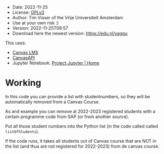 * Date: 2022-11-25
* License: [GPLv3](https://www.gnu.org/licenses/gpl-3.0.en.html)
* Author: Tim Visser of the Vrije Universiteit Amsterdam
* Use at your own risk :)
* Version: 2022-11-25T09:57
* Download here the newest version: https://edu.nl/yaggu

This uses:

* [Canvas LMS](https://www.instructure.com/canvas)
* [CanvasAPI](https://canvasapi.readthedocs.io/en/stable/getting-started.html)
* Jupyter Notebook. [Project Jupyter | Home](https://jupyter.org/)

# Working

In this code you can provide a list with studentnumbers, so they will be automatically removed from a Canvas Course.

As and example you can remove al 2022-2023 registered students with a certain programme code from SAP (or from another source). 

Put all those student numbers into the Python list (in the code called called `listOfStudents`).

If the code runs, it takes all students out of Canvas course that are NOT in the list (and thus are not registered for 2022-2023) from de canvas course.
